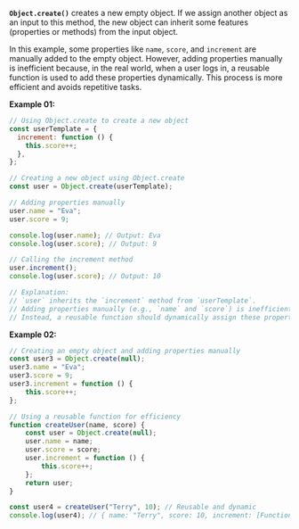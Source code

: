 **`Object.create()`** creates a new empty object. If we assign another object as an input to this method, the new object can inherit some features (properties or methods) from the input object.

In this example, some properties like `name`, `score`, and `increment` are manually added to the empty object. However, adding properties manually is inefficient because, in the real world, when a user logs in, a reusable function is used to add these properties dynamically. This process is more efficient and avoids repetitive tasks.

**Example 01:**

```javascript
// Using Object.create to create a new object
const userTemplate = {
  increment: function () {
    this.score++;
  },
};

// Creating a new object using Object.create
const user = Object.create(userTemplate);

// Adding properties manually
user.name = "Eva";
user.score = 9;

console.log(user.name); // Output: Eva
console.log(user.score); // Output: 9

// Calling the increment method
user.increment();
console.log(user.score); // Output: 10

// Explanation:
// `user` inherits the `increment` method from `userTemplate`.
// Adding properties manually (e.g., `name` and `score`) is inefficient in real-world applications.
// Instead, a reusable function should dynamically assign these properties.
```
**Example 02:**
```Javascript
// Creating an empty object and adding properties manually
const user3 = Object.create(null);
user3.name = "Eva";
user3.score = 9;
user3.increment = function () {
    this.score++;
};

// Using a reusable function for efficiency
function createUser(name, score) {
    const user = Object.create(null);
    user.name = name;
    user.score = score;
    user.increment = function () {
        this.score++;
    };
    return user;
}

const user4 = createUser("Terry", 10); // Reusable and dynamic
console.log(user4); // { name: "Terry", score: 10, increment: [Function] }
```